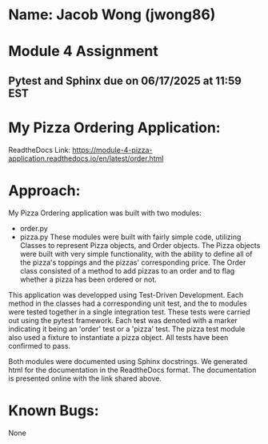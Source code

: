 # Name: Jacob Wong (jwong86)

# Module 4 Assignment 
## Pytest and Sphinx due on 06/17/2025 at 11:59 EST

# My Pizza Ordering Application:
ReadtheDocs Link:
https://module-4-pizza-application.readthedocs.io/en/latest/order.html

# Approach:
My Pizza Ordering application was built with two modules:
- order.py
- pizza.py
These modules were built with fairly simple code, utilizing Classes to represent Pizza objects, and Order objects. The Pizza objects were built with very simple functionality, with the ability to define all of the pizza's toppings and the pizzas' corresponding price. The Order class consisted of a method to add pizzas to an order and to flag whether a pizza has been ordered or not.

This application was developped using Test-Driven Development. Each method in the classes had a corresponding unit test, and the to modules were tested together in a single integration test. These tests were carried out using the pytest framework. Each test was denoted with a marker indicating it being an 'order' test or a 'pizza' test. The pizza test module also used a fixture to instantiate a pizza object. All tests have been confirmed to pass.

Both modules were documented using Sphinx docstrings. We generated html for the documentation in the ReadtheDocs format. The documentation is presented online with the link shared above.

# Known Bugs:
None